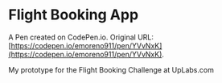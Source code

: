 # Flight Booking App

A Pen created on CodePen.io. Original URL: [https://codepen.io/emoreno911/pen/YVvNxK](https://codepen.io/emoreno911/pen/YVvNxK).

My prototype for the Flight Booking Challenge at UpLabs.com 